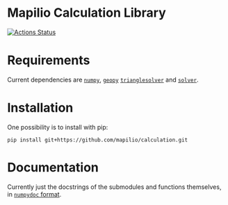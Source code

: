 # Mapilio Calculation Library
[![Actions Status](https://github.com/mapilio/calculation/workflows/CI/badge.svg)](https://github.com/mapilio/calculation/actions)

# Requirements
Current dependencies are [`numpy`](https://numpy.org/), [`geopy`](https://geopy.readthedocs.io/en/stable/)  [`trianglesolver`](https://pypi.org/project/trianglesolver/) and  [`solver`](https://pypi.org/project/solver/).

# Installation
One possibility is to install with pip:

    pip install git+https://github.com/mapilio/calculation.git

# Documentation
Currently just the docstrings of the submodules and functions themselves, in [`numpydoc` format](https://numpydoc.readthedocs.io/en/latest/format.html).